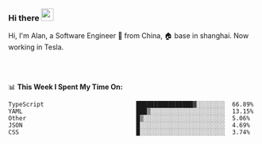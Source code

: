 ### Hi there <img src="https://media.giphy.com/media/hvRJCLFzcasrR4ia7z/giphy.gif" width="25px">

<!-- ![visitors](https://visitor-badge.glitch.me/badge?page_id=dislfyer.dislfyer) -->

Hi, I'm Alan, a Software Engineer 🚀 from China, 🏠 base in shanghai. Now working in Tesla.

<br/>
<br/>

📊 **This Week I Spent My Time On:**


<!--START_SECTION:waka-->

```text
TypeScript                          ████████████████▓░░░░░░░░  66.89%
YAML                                ███▒░░░░░░░░░░░░░░░░░░░░░  13.15%
Other                               █▒░░░░░░░░░░░░░░░░░░░░░░░  5.06%
JSON                                █░░░░░░░░░░░░░░░░░░░░░░░░  4.69%
CSS                                 █░░░░░░░░░░░░░░░░░░░░░░░░  3.74%
```

<!--END_SECTION:waka-->

<!--
**About Me:**
 -->
